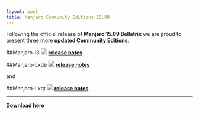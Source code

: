 ```yaml
---
layout: post
title: Manjaro Community Editions 15.09
---
```


Following the official release of **Manjaro 15.09 Bellatrix** we are proud to present three more **updated Community Editions**:

##Manjaro-i3
<img src="https://manjaro.github.io/images/manjaro-i3-15.09.jpg">
**[release notes](https://forum.manjaro.org/index.php?topic=26700.0)**

##Manjaro-Lxde
<img src="https://manjaro.github.io/images/manjaro-lxde-15.09.jpg">
**[release notes](https://forum.manjaro.org/index.php?topic=26634.0)**

and

##Manjaro-Lxqt
<img src="https://manjaro.github.io/images/manjaro-lxqt-15.09.jpg">
**[release notes](https://forum.manjaro.org/index.php?topic=26636.0)**

----

**[Download here](https://sourceforge.net/projects/manjarolinux/files/community/)**
